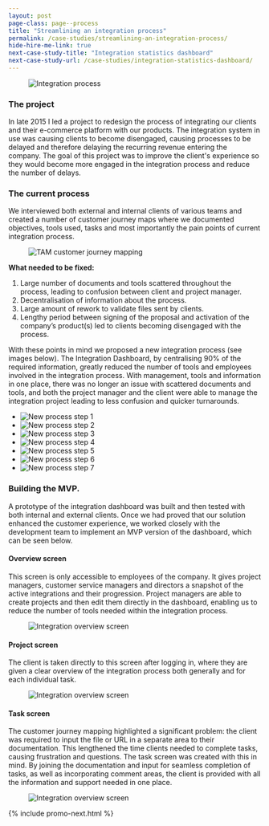 ```yaml
---
layout: post
page-class: page--process
title: "Streamlining an integration process"
permalink: /case-studies/streamlining-an-integration-process/
hide-hire-me-link: true
next-case-study-title: "Integration statistics dashboard"
next-case-study-url: /case-studies/integration-statistics-dashboard/
---
```


<figure><img class="image--masthead" src="/images/process--masthead.png" alt="Integration process"></figure>

### The project
In late 2015 I led a project to redesign the process of integrating our clients and their e-commerce platform with our products. The integration system in use was causing clients to become disengaged, causing processes to be delayed and therefore delaying the recurring revenue entering the company. The goal of this project was to improve the client's experience so they would become more engaged in the integration process and reduce the number of delays.

### The current process
We interviewed both external and internal clients of various teams and created a number of customer journey maps where we documented objectives, tools used, tasks and most importantly the pain points of current integration process.

<figure><img src="/images/process--cjm-1.jpg" alt="TAM customer journey mapping"></figure>

**What needed to be fixed:**

1.  Large number of documents and tools scattered throughout the process, leading to confusion between client and project manager.
2.  Decentralisation of information about the process.
3.  Large amount of rework to validate files sent by clients.
4.  Lengthy period between signing of the proposal and activation of the company’s product(s) led to clients becoming disengaged with the process.  

With these points in mind we proposed a new integration process (see images below). The Integration Dashboard, by centralising 90% of the required information, greatly reduced the number of tools and employees involved in the integration process. With management, tools and information in one place, there was no longer an issue with scattered documents and tools, and both the project manager and the client were able to manage the integration project leading to less confusion and quicker turnarounds.   

<div class="unslider slideshow">
  <ul>
    <li><img src="/images/process--new-1.png" alt="New process step 1"></li>
    <li><img src="/images/process--new-2.png" alt="New process step 2"></li>
    <li><img src="/images/process--new-3.png" alt="New process step 3"></li>
    <li><img src="/images/process--new-4.png" alt="New process step 4"></li>
    <li><img src="/images/process--new-5.png" alt="New process step 5"></li>
    <li><img src="/images/process--new-6.png" alt="New process step 6"></li>
    <li><img src="/images/process--new-7.png" alt="New process step 7"></li>
  </ul>
</div>

### Building the MVP.
A prototype of the integration dashboard was built and then tested with both internal and external clients. Once we had proved that our solution enhanced the customer experience, we worked closely with the development team to implement an MVP version of the dashboard, which can be seen below. 

#### Overview screen
This screen is only accessible to employees of the company. It gives project managers, customer service managers and directors a snapshot of the active integrations and their progression. Project managers are able to create projects and then edit them directly in the dashboard, enabling us to reduce the number of tools needed within the integration process.

<figure><img src="/images/process--overview.png" alt="Integration overview screen"></figure>

#### Project screen
The client is taken directly to this screen after logging in, where they are given a clear overview of the integration process both generally and for each individual task. 

<figure><img src="/images/process--project.png" alt="Integration overview screen"></figure>

#### Task screen
The customer journey mapping highlighted a significant problem: the client was required to input the file or URL in a separate area to their documentation. This lengthened the time clients needed to complete tasks, causing frustration and questions. The task screen was created with this in mind. By joining the documentation and input for seamless completion of tasks, as well as incorporating comment areas, the client is provided with all the information and support needed in one place.

<figure><img src="/images/process--task.png" alt="Integration overview screen"></figure>

{% include promo-next.html %}